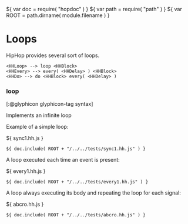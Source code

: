${ var doc = require( "hopdoc" ) }
${ var path = require( "path" ) }
${ var ROOT = path.dirname( module.filename ) }

Loops
=====

HipHop provides several sort of loops.

```ebnf
<HHLoop> --> loop <HHBlock>
<HHEvery> --> every( <HHDelay> ) <HHBlock>
<HHDo> --> do <HHBlock> every( <HHDelay> )
```

### loop ###
[:@glyphicon glyphicon-tag syntax]

Implements an infinite loop

Example of a simple loop:

${ <span class="label label-info">sync1.hh.js</span> }

```hiphop
${ doc.include( ROOT + "/../../tests/sync1.hh.js" ) }
```

A loop executed each time an event is present:

${ <span class="label label-info">every1.hh.js</span> }

```hiphop
${ doc.include( ROOT + "/../../tests/every1.hh.js" ) }
```



A loop always executing its body and repeating the loop for each
signal:

${ <span class="label label-info">abcro.hh.js</span> }

```hiphop
${ doc.include( ROOT + "/../../tests/abcro.hh.js" ) }
```

